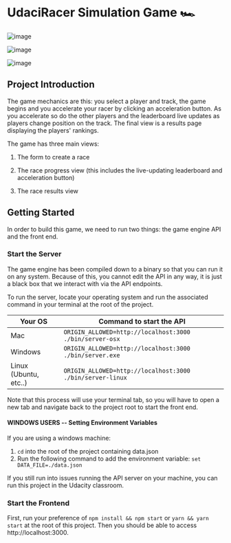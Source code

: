 # UdaciRacer Simulation Game 🏎

![image](https://user-images.githubusercontent.com/52779920/194504337-344c0d7f-d9eb-499b-b032-035f36b0f9db.png)

![image](https://user-images.githubusercontent.com/52779920/194504401-ff23b9f2-55b9-494b-8d66-4aec6707f847.png)

![image](https://user-images.githubusercontent.com/52779920/194504447-cd5e3656-254e-4348-9051-30cb2535d16a.png)


## Project Introduction

The game mechanics are this: you select a player and track, the game begins and you accelerate your racer by clicking an acceleration button. As you accelerate so do the other players and the leaderboard live updates as players change position on the track. The final view is a results page displaying the players' rankings.

The game has three main views:

1. The form to create a race

2. The race progress view (this includes the live-updating leaderboard and acceleration button)

3. The race results view

## Getting Started

In order to build this game, we need to run two things: the game engine API and the front end.

### Start the Server

The game engine has been compiled down to a binary so that you can run it on any system. Because of this, you cannot edit the API in any way, it is just a black box that we interact with via the API endpoints.

To run the server, locate your operating system and run the associated command in your terminal at the root of the project.

| Your OS               | Command to start the API                                  |
| --------------------- | --------------------------------------------------------- |
| Mac                   | `ORIGIN_ALLOWED=http://localhost:3000 ./bin/server-osx`   |
| Windows               | `ORIGIN_ALLOWED=http://localhost:3000 ./bin/server.exe`   |
| Linux (Ubuntu, etc..) | `ORIGIN_ALLOWED=http://localhost:3000 ./bin/server-linux` |

Note that this process will use your terminal tab, so you will have to open a new tab and navigate back to the project root to start the front end.

#### WINDOWS USERS -- Setting Environment Variables

If you are using a windows machine:

1. `cd` into the root of the project containing data.json
2. Run the following command to add the environment variable:
   `set DATA_FILE=./data.json`

If you still run into issues running the API server on your machine, you can run this project in the Udacity classroom.

### Start the Frontend

First, run your preference of `npm install && npm start` or `yarn && yarn start` at the root of this project. Then you should be able to access http://localhost:3000.
